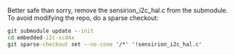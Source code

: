 

Better safe than sorry, remove the sensirion_i2c_hal.c from the submodule. To avoid modifying the repo, do a sparse checkout:
```cmd
git submodule update --init
cd embedded-i2c-scd4x
git sparse-checkout set --no-cone '/*' '!sensirion_i2c_hal.c'
```